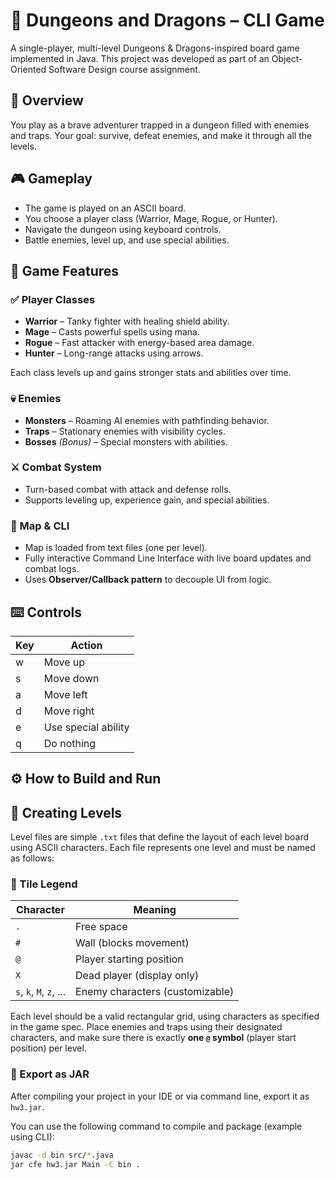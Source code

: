 # 🐉 Dungeons and Dragons – CLI Game

A single-player, multi-level Dungeons & Dragons-inspired board game implemented in Java. This project was developed as part of an Object-Oriented Software Design course assignment.

## 📜 Overview

You play as a brave adventurer trapped in a dungeon filled with enemies and traps. Your goal: survive, defeat enemies, and make it through all the levels.

## 🎮 Gameplay

- The game is played on an ASCII board.
- You choose a player class (Warrior, Mage, Rogue, or Hunter).
- Navigate the dungeon using keyboard controls.
- Battle enemies, level up, and use special abilities.

## 🧩 Game Features

### ✅ Player Classes
- **Warrior** – Tanky fighter with healing shield ability.
- **Mage** – Casts powerful spells using mana.
- **Rogue** – Fast attacker with energy-based area damage.
- **Hunter** – Long-range attacks using arrows.

Each class levels up and gains stronger stats and abilities over time.

### 💀 Enemies
- **Monsters** – Roaming AI enemies with pathfinding behavior.
- **Traps** – Stationary enemies with visibility cycles.
- **Bosses** *(Bonus)* – Special monsters with abilities.

### ⚔️ Combat System
- Turn-based combat with attack and defense rolls.
- Supports leveling up, experience gain, and special abilities.

### 🧱 Map & CLI
- Map is loaded from text files (one per level).
- Fully interactive Command Line Interface with live board updates and combat logs.
- Uses **Observer/Callback pattern** to decouple UI from logic.

## ⌨️ Controls

| Key | Action              |
|-----|---------------------|
| w   | Move up             |
| s   | Move down           |
| a   | Move left           |
| d   | Move right          |
| e   | Use special ability |
| q   | Do nothing          |

## ⚙️ How to Build and Run

## 📝 Creating Levels

Level files are simple `.txt` files that define the layout of each level board using ASCII characters. Each file represents one level and must be named as follows:
### 📌 Tile Legend

| Character | Meaning                                |
|-----------|----------------------------------------|
| `.`       | Free space                             |
| `#`       | Wall (blocks movement)                 |
| `@`       | Player starting position               |
| `X`       | Dead player (display only)             |
| `s`, `k`, `M`, `z`, ... | Enemy characters (customizable) |

Each level should be a valid rectangular grid, using characters as specified in the game spec. Place enemies and traps using their designated characters, and make sure there is exactly **one `@` symbol** (player start position) per level.

### 🔨 Export as JAR

After compiling your project in your IDE or via command line, export it as `hw3.jar`.

You can use the following command to compile and package (example using CLI):
```bash
javac -d bin src/*.java
jar cfe hw3.jar Main -C bin .

